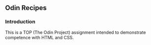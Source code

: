 Odin Recipes
---

### Introduction
This is a TOP (The Odin Project) assignment intended to demonstrate competence with HTML and CSS.
